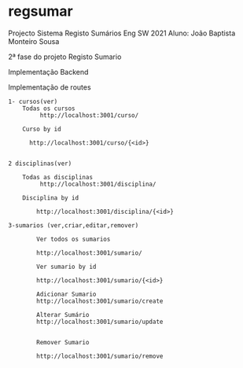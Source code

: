 # regsumar
Projecto Sistema Registo Sumários Eng SW 2021
Aluno: João Baptista Monteiro Sousa

2ª fase do projeto Registo Sumario

Implementação Backend

Implementação de routes

    1- cursos(ver)
        Todas os cursos
             http://localhost:3001/curso/

        Curso by id 
          
          http://localhost:3001/curso/{<id>}  


    2 disciplinas(ver)

        Todas as disciplinas
             http://localhost:3001/disciplina/
        
        Disciplina by id
        
            http://localhost:3001/disciplina/{<id>}

    3-sumarios (ver,criar,editar,remover)

            Ver todos os sumarios

            http://localhost:3001/sumario/

            Ver sumario by id

            http://localhost:3001/sumario/{<id>}

            Adicionar Sumario
            http://localhost:3001/sumario/create

            Alterar Sumário 
            http://localhost:3001/sumario/update


            Remover Sumario 

            http://localhost:3001/sumario/remove

